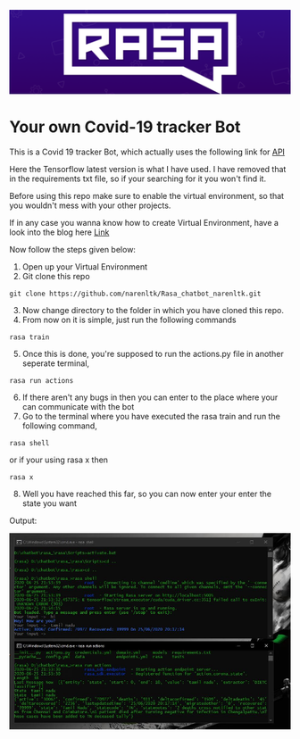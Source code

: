 <p align="center">
  <img src="img/rasa.jpg">
</p>

# Your own Covid-19 tracker Bot
This is a Covid 19 tracker Bot, which actually uses the  following link for [API](https://github.com/covid19india/api)

Here the Tensorflow latest version is what I have used. I have removed that in the requirements txt file, so if your searching for it you won't find it.

Before using this repo make sure to enable the virtual environment, so that you wouldn't mess with your other projects. 

If in any case you wanna know how to create Virtual Environment, have a look into the blog here [Link](https://medium.com/@narenltk/why-do-we-need-a-virtual-environment-ec5f4cbb9dc0)

Now follow the steps given below:
1. Open up your Virtual Environment
2. Git clone this repo

```
git clone https://github.com/narenltk/Rasa_chatbot_narenltk.git
```

3. Now change directory to the folder in which you have cloned this repo.
4. From now on it is simple, just run the following commands

```
rasa train
```

5. Once this is done, you're supposed to run the actions.py file in another seperate terminal,

```
rasa run actions
```

6. If there aren't any bugs in then you can enter to the place where your can communicate with the bot
7. Go to the terminal where you have executed the rasa train and run the following command,

```
rasa shell
``` 

or if your using rasa x then 

```
rasa x
```
8. Well you have reached this far, so you can now enter your enter the state you want

Output:

<p align="center">
  <img src="img/rasaoutput.JPG">
</p>
